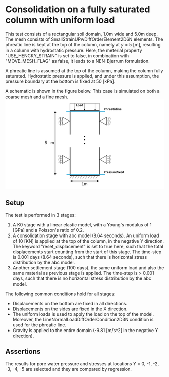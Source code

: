 # Consolidation on a fully saturated column with uniform load
This test consists of a rectangular soil domain, 1.0m wide and 5.0m deep. The mesh consists of SmallStrainUPwDiffOrderElement2D6N elements. The phreatic line is kept at the top of the column, namely at $y = 5$ [m], resulting in a column with hydrostatic pressure. Here, the meterial property "USE_HENCKY_STRAIN" is set to false, in combination with "MOVE_MESH_FLAG" as false, it leads to a NEN-Bjerrum formulation.

A phreatic line is assumed at the top of the column, making the column fully saturated. Hydrostatic pressure is applied, and under this assumption, the pressure boundary at the bottom is fixed at 50 [kPa].

A schematic is shown in the figure below. This case is simulated on both a coarse mesh and a fine mesh.
![Schematic](Schematic.svg)

## Setup

The test is performed in 3 stages:
1. A K0 stage with a linear elastic model, with a Young's modulus of 1 [GPa] and a Poisson's ratio of 0.2.
2. A consolidation stage with abc model (8.64 seconds). An uniform load of 10 [KN] is applied at the top of the column, in the negative Y direction. The keyword "reset_displacement" is set to true here, such that the total displacements start counting from the start of this stage. The time-step is 0.001 days (8.64 seconds), such that there is horizontal stress distribution by the abc model. 
3. Another settlement stage (100 days), the same uniform load and also the same material as previous stage is applied. The time-step is > 0.001 days, such that there is no horizontal stress distribution by the abc model.


The following common conditions hold for all stages:
  - Displacements on the bottom are fixed in all directions.
  - Displacements on the sides are fixed in the X direction.
  - The uniform loads is used to apply the load on the top of the model. Moreover, the LineNormalLoadDiffOrderCondition2D3N condition is used for the phreatic line.
  - Gravity is applied to the entire domain (-9.81 [m/s^2] in the negative Y direction).

## Assertions
The results for pore water pressure and stresses at locations Y = 0, -1, -2, -3, -4, -5 are selected and they are compared by regression. 
